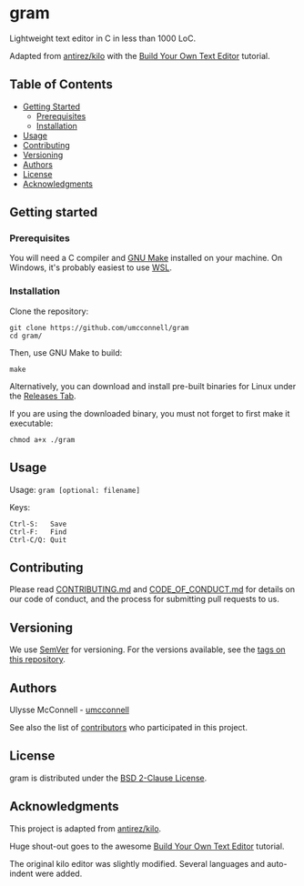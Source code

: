 # gram

Lightweight text editor in C in less than 1000 LoC.

Adapted from [antirez/kilo](https://github.com/antirez/kilo) with the
[Build Your Own Text Editor](http://viewsourcecode.org/snaptoken/kilo) tutorial.

## Table of Contents

-   [Getting Started](#getting-started)
    -   [Prerequisites](#prerequisites)
    -   [Installation](#installation)
-   [Usage](#usage)
-   [Contributing](#contributing)
-   [Versioning](#versioning)
-   [Authors](#authors)
-   [License](#license)
-   [Acknowledgments](#acknowledgments)

## Getting started

### Prerequisites

You will need a C compiler and [GNU Make](https://www.gnu.org/software/make/)
installed on your machine. On Windows, it's probably easiest to use
[WSL](https://docs.microsoft.com/en-us/windows/wsl/).

### Installation

Clone the repository:

```
git clone https://github.com/umcconnell/gram
cd gram/
```

Then, use GNU Make to build:

```
make
```

Alternatively, you can download and install pre-built binaries for Linux under
the [Releases Tab](https://github.com/umcconnell/gram/releases).

If you are using the downloaded binary, you must not forget to first make it
executable:

```
chmod a+x ./gram
```

## Usage

Usage: `gram [optional: filename]`

Keys:

```
Ctrl-S:   Save
Ctrl-F:   Find
Ctrl-C/Q: Quit
```

## Contributing

Please read [CONTRIBUTING.md](CONTRIBUTING.md) and
[CODE_OF_CONDUCT.md](CODE_OF_CONDUCT.md) for details on our code of conduct, and
the process for submitting pull requests to us.

## Versioning

We use [SemVer](http://semver.org/) for versioning. For the versions available,
see the [tags on this repository](https://github.com/umcconnell/gram/tags).

## Authors

Ulysse McConnell - [umcconnell](https://github.com/umcconnell/)

See also the list of
[contributors](https://github.com/umcconnell/gram/contributors) who
participated in this project.

## License

gram is distributed under the [BSD 2-Clause License](LICENSE.md).

## Acknowledgments

This project is adapted from [antirez/kilo](https://github.com/antirez/kilo).

Huge shout-out goes to the awesome
[Build Your Own Text Editor](http://viewsourcecode.org/snaptoken/kilo) tutorial.

The original kilo editor was slightly modified. Several languages and
auto-indent were added.
